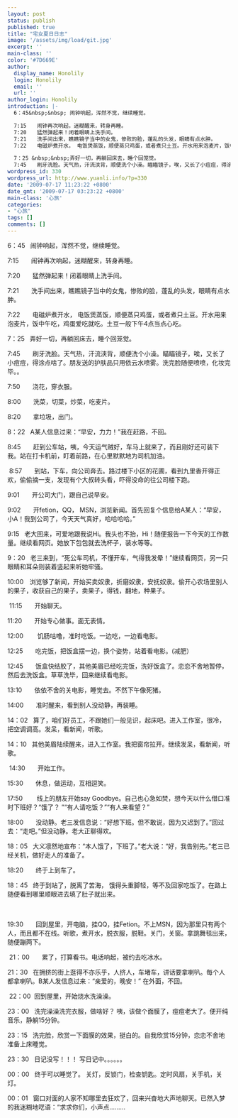 ```yaml
---
layout: post
status: publish
published: true
title: "宅女夏日日志"
image: '/assets/img/load/git.jpg'
excerpt: ''
main-class: ''
color: '#7D669E'
author:
  display_name: Honolily
  login: Honolily
  email: ''
  url: ''
author_login: Honolily
introduction: |-
  6：45&nbsp;&nbsp; 闹钟响起，浑然不觉，继续睡觉。

  7:15　　闹钟再次响起，迷糊醒来，转身再睡。　　
  7:20　　猛然弹起来！闭着眼睛上洗手间。　　
  7:21　　洗手间出来，瞧瞧镜子当中的女鬼，惨败的脸，蓬乱的头发，眼睛有点水肿。
  7:22　　电磁炉煮开水， 电饭煲蒸饭，顺便蒸只鸡蛋，或者煮只土豆。开水用来泡麦片，饭中午吃，鸡蛋爱吃就吃。土豆一般下午4点当点心吃。

  7：25 &nbsp;&nbsp;弄好一切，再躺回床去，睡个回笼觉。
  7:45　　刷牙洗脸。天气热，汗流浃背，顺便洗个小澡。瞄瞄镜子，唉，又长了小痘痘，得涂点啥了。朋友送的护肤品只用依云水喷雾。洗完脸随便喷喷，化妆完毕。。
wordpress_id: 330
wordpress_url: http://www.yuanli.info/?p=330
date: '2009-07-17 11:23:22 +0800'
date_gmt: '2009-07-17 03:23:22 +0800'
main-class: '心旅'
categories:
- "心旅"
tags: []
comments: []
---
```

6：45&nbsp;&nbsp; 闹钟响起，浑然不觉，继续睡觉。

7:15　　闹钟再次响起，迷糊醒来，转身再睡。　　

7:20　　猛然弹起来！闭着眼睛上洗手间。　　

7:21　　洗手间出来，瞧瞧镜子当中的女鬼，惨败的脸，蓬乱的头发，眼睛有点水肿。

7:22　　电磁炉煮开水， 电饭煲蒸饭，顺便蒸只鸡蛋，或者煮只土豆。开水用来泡麦片，饭中午吃，鸡蛋爱吃就吃。土豆一般下午4点当点心吃。

7：25 &nbsp;&nbsp;弄好一切，再躺回床去，睡个回笼觉。

7:45　　刷牙洗脸。天气热，汗流浃背，顺便洗个小澡。瞄瞄镜子，唉，又长了小痘痘，得涂点啥了。朋友送的护肤品只用依云水喷雾。洗完脸随便喷喷，化妆完毕。。

7:50　　浇花，穿衣服。

8:00　　洗菜，切菜，炒菜，吃麦片。

8:20　　拿垃圾，出门。

8：22&nbsp;&nbsp; A某人信息过来：&ldquo;早安，力力！&rdquo;我在赶路，不回。

8:45　　赶到公车站，咦，今天运气贼好，车马上就来了，而且刚好还可装下我。站在打卡机前，盯着前路，在心里默默地为司机加油。

&nbsp;8:57　　到站，下车，向公司奔去。路过楼下小区的花圃，看到九里香开得正欢，偷偷摘一支，发现有个大叔转头看，吓得没命的往公司楼下跑。

9:01　　开公司大门，跟自己说早安。

9:02　　开fetion，QQ， MSN，浏览新闻。首先回复个信息给A某人：&ldquo;早安，小A！我到公司了，今天天气真好，哈哈哈哈。&rdquo;

9:15 &nbsp;&nbsp;老大回来，可爱地跟我说Hi。我头也不抬，Hi！随便报告一下今天的工作数量。继续看网页。她放下包包就去洗杯子，装水等等。

9：20&nbsp;&nbsp; 老三来到，&ldquo;死公车司机，不懂开车，气得我发晕！&rdquo;继续看网页，另一只眼睛和耳朵则装着竖起来听她牢骚。

10:00　浏览够了新闻，开始买卖奴隶，折磨奴隶，安抚奴隶。偷开心农场里别人的果子，收获自己的果子，卖果子，得钱，翻地，种果子。

&nbsp;11:15　　开始聊天。

11:20　　开始专心做事。面无表情。

12:00　　 饥肠咕噜，准时吃饭。一边吃，一边看电影。

12:25　　吃完饭，把饭盒摆一边，换个姿势，站着看电影。(减肥）<!--more-->

12:45　　饭盒快结胶了，其他美眉已经吃完饭，洗好饭盒了。恋恋不舍地暂停，然后去洗饭盒。草草洗毕，回来继续看电影。

13:10　　依依不舍的关电影，睡觉去。不然下午像死猪。

14:00　　准时醒来，看到别人没动静，再装睡。

14：02&nbsp;&nbsp; 算了，咱们好员工，不跟她们一般见识，起床吧。进入工作室，很冷，把空调调高。发呆，看新闻，听歌。

14：10&nbsp;&nbsp; 其他美眉陆续醒来，进入工作室。我把窗帘拉开。继续发呆，看新闻，听歌。

&nbsp;14:30　　开始工作。

15:30　　休息，做运动，互相逗笑。

17:50　　 线上的朋友开始say Goodbye。自己也心急如焚，想今天以什么借口准时下班好？&ldquo;饿了？ &rdquo;&ldquo;有人请吃饭？&rdquo;&ldquo;有人来看望？&rdquo;

18:00　　没动静。老三发信息说：&ldquo;好想下班。但不敢说，因为又迟到了。&rdquo;回过去：&ldquo;走吧。&rdquo;但没动静。老大正聊得欢。

18：05&nbsp;&nbsp; 大义凛然地宣布：&ldquo;本人饿了，下班了。&rdquo;老大说：&ldquo;好，我告别先。&rdquo;老三已经关机，做好走人的准备了。

18:20　　终于上到车了。

18：45&nbsp;&nbsp; 终于到站了，脱离了苦海， 饿得头重脚轻，等不及回家吃饭了。在路上随便看到哪里顺眼进去填了肚子就出来。

　

19:30　　回到屋里，开电脑，挂QQ，挂Fetion。不上MSN，因为那里只有两个人，而且都不在线。听歌，煮开水，脱衣服，脱鞋。关门，关窗。拿跳舞毯出来，随便蹦两下。

&nbsp;21：00　　累了，打算看书。电话响起，被约去吃冰水。

21：30 &nbsp;&nbsp;在拥挤的街上逛得不亦乐乎，人挤人，车堵车，讲话要拿喇叭。每个人都拿喇叭。B某人发信息过来：&ldquo;亲爱的，晚安！&rdquo; 在外面，不回。

&nbsp;22：00&nbsp; 回到屋里，开始烧水洗澡澡。

23：00&nbsp;&nbsp; 洗完澡澡洗完衣服，做啥好？ 咦，该做个面膜了，痘痘老大了。便开纯音乐，静躺15分钟。

23：15&nbsp;&nbsp; 洗完脸，欣赏一下面膜的效果，挺白的。自我欣赏15分钟，恋恋不舍地准备上床睡觉。

23：30&nbsp;&nbsp; 日记没写！！！ 写日记中。。。。。。

00：00&nbsp;&nbsp; 终于可以睡觉了。 关灯，反锁门，检查钥匙。定时风扇，关手机，关灯。

00：01&nbsp;&nbsp; 窗口对面的人家不知哪里去狂欢了，回来兴奋地大声地聊天。已然入梦的我迷糊地呓语：&ldquo;求求你们，小声点&hellip;&hellip;&hellip;

